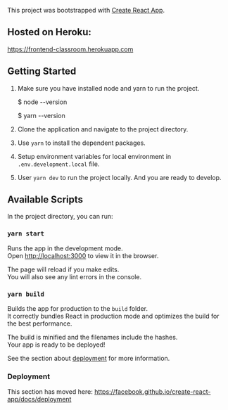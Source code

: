 This project was bootstrapped with [Create React App](https://github.com/facebook/create-react-app).

## Hosted on Heroku:
https://frontend-classroom.herokuapp.com

## Getting Started

1. Make sure you have installed node and yarn to run the project.

    $ node --version

    $ yarn --version

2. Clone the application and navigate to the project directory.

3. Use `yarn` to install the dependent packages.

4. Setup environment variables for local environment in `.env.development.local` file.

5.  User `yarn dev` to run the project locally. And you are ready to develop.


## Available Scripts

In the project directory, you can run:

### `yarn start`

Runs the app in the development mode.<br />
Open [http://localhost:3000](http://localhost:3000) to view it in the browser.

The page will reload if you make edits.<br />
You will also see any lint errors in the console.

### `yarn build`

Builds the app for production to the `build` folder.<br />
It correctly bundles React in production mode and optimizes the build for the best performance.

The build is minified and the filenames include the hashes.<br />
Your app is ready to be deployed!

See the section about [deployment](https://facebook.github.io/create-react-app/docs/deployment) for more information.

### Deployment

This section has moved here: https://facebook.github.io/create-react-app/docs/deployment


